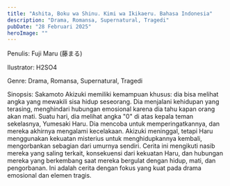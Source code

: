 ```yaml
---
title: "Ashita, Boku wa Shinu. Kimi wa Ikikaeru. Bahasa Indonesia"
description: "Drama, Romansa, Supernatural, Tragedi"
pubDate: "28 Februari 2025"
heroImage: ""
---
```


Penulis: Fuji Maru (藤まる)

Ilustrator: H2SO4

Genre: Drama, Romansa, Supernatural, Tragedi

Sinopsis: Sakamoto Akizuki memiliki kemampuan khusus: dia bisa melihat angka yang mewakili sisa hidup seseorang. Dia menjalani kehidupan yang terasing, menghindari hubungan emosional karena dia tahu kapan orang akan mati. Suatu hari, dia melihat angka "0" di atas kepala teman sekelasnya, Yumesaki Haru. Dia mencoba untuk memperingatkannya, dan mereka akhirnya mengalami kecelakaan. Akizuki meninggal, tetapi Haru menggunakan kekuatan misterius untuk menghidupkannya kembali, mengorbankan sebagian dari umurnya sendiri. Cerita ini mengikuti nasib mereka yang saling terkait, konsekuensi dari kekuatan Haru, dan hubungan mereka yang berkembang saat mereka bergulat dengan hidup, mati, dan pengorbanan. Ini adalah cerita dengan fokus yang kuat pada drama emosional dan elemen tragis.
